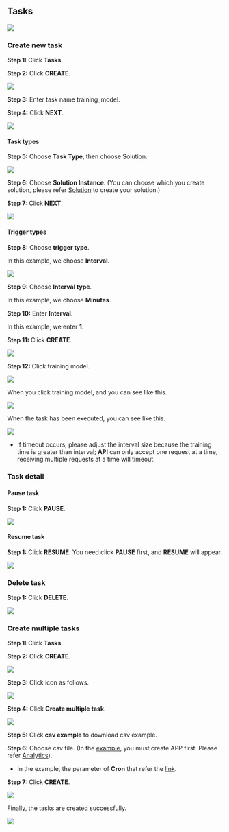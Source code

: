## Tasks

![](../_static/images/portal/tasks/default.png)

### Create new task

**Step 1:** Click **Tasks**.

**Step 2:** Click **CREATE**.

![](../_static/images/portal/tasks/task.png)

**Step 3:** Enter task name training_model.

**Step 4:** Click **NEXT**.

![](../_static/images/portal/tasks/task_name.png)

#### Task types

**Step 5:** Choose **Task Type**, then choose Solution.

![](../_static/images/portal/tasks/task_type.png)

**Step 6:** Choose **Solution Instance**. (You can choose which you create solution, please refer [Solution](https://afs-docs.readthedocs.io/en/latest/portal/workspace.html) to create your solution.)

**Step 7:** Click **NEXT**.

![](../_static/images/portal/tasks/task_solution.png)

#### Trigger types

**Step 8:** Choose **trigger type**. 

In this example, we choose **Interval**.

![](../_static/images/portal/tasks/task_trigger_1.png)

**Step 9:** Choose **Interval type**.

In this example, we choose **Minutes**.

**Step 10:** Enter **Interval**.

In this example, we enter **1**.

**Step 11:** Click **CREATE**.

![](../_static/images/portal/tasks/task_trigger_2.png)


**Step 12:** Click training model.

![](../_static/images/portal/tasks/task_create_success.png)

When you click training model, and you can see like this.

![](../_static/images/portal/tasks/goto_task.png)

When the task has been executed, you can see like this.

![](../_static/images/portal/tasks/task_run_successful.png)

* If timeout occurs, please adjust the interval size because the training time is greater than interval; **API** can only accept one request at a time, receiving multiple requests at a time will timeout.

### Task detail

#### Pause task
**Step 1:** Click **PAUSE**.

![](../_static/images/portal/tasks/task_pause.png)

#### Resume task

**Step 1:** Click **RESUME**. 
You need click **PAUSE** first, and **RESUME** will appear.

![](../_static/images/portal/tasks/task_resume.png)


### Delete task

**Step 1:** Click **DELETE**.

![](../_static/images/portal/tasks/task_delete.png)


### Create multiple tasks

**Step 1:** Click **Tasks**.

**Step 2:** Click **CREATE**.

![](../_static/images/portal/tasks/task.png)

**Step 3:** Click icon as follows.

![](../_static/images/portal/tasks/multitask_create_1.png)

**Step 4:** Click **Create multiple task**.

![](../_static/images/portal/tasks/multitask_create_2.png)

**Step 5:** Click **csv example** to download csv example.

**Step 6:** Choose csv file. (In the [example](https://github.com/chenjr0719/AFS-docs/blob/master/docs/_static/images/portal/tasks/multiple_task_example.csv), you must create APP first. Please refer [Analytics](https://afs-docs.readthedocs.io/en/latest/portal/workspace.html#analytics)).

* In the example, the parameter of **Cron** that refer the [link](http://www.adminschoice.com/crontab-quick-reference). 

**Step 7:** Click **CREATE**.

![](../_static/images/portal/tasks/multitask_create_3.png)

Finally, the tasks are created successfully.

![](../_static/images/portal/tasks/multitask_successful.png)









